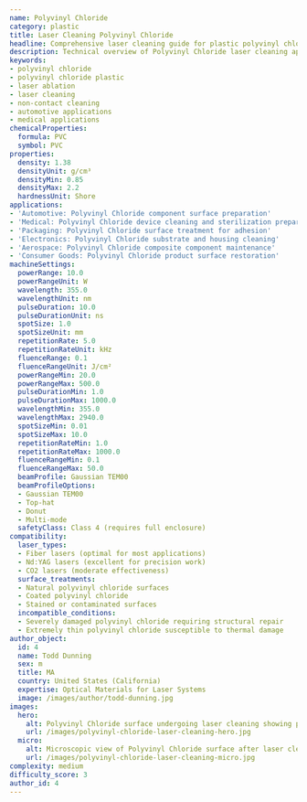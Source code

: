 ```yaml
---
name: Polyvinyl Chloride
category: plastic
title: Laser Cleaning Polyvinyl Chloride
headline: Comprehensive laser cleaning guide for plastic polyvinyl chloride
description: Technical overview of Polyvinyl Chloride laser cleaning applications and parameters
keywords:
- polyvinyl chloride
- polyvinyl chloride plastic
- laser ablation
- laser cleaning
- non-contact cleaning
- automotive applications
- medical applications
chemicalProperties:
  formula: PVC
  symbol: PVC
properties:
  density: 1.38
  densityUnit: g/cm³
  densityMin: 0.85
  densityMax: 2.2
  hardnessUnit: Shore
applications:
- 'Automotive: Polyvinyl Chloride component surface preparation'
- 'Medical: Polyvinyl Chloride device cleaning and sterilization preparation'
- 'Packaging: Polyvinyl Chloride surface treatment for adhesion'
- 'Electronics: Polyvinyl Chloride substrate and housing cleaning'
- 'Aerospace: Polyvinyl Chloride composite component maintenance'
- 'Consumer Goods: Polyvinyl Chloride product surface restoration'
machineSettings:
  powerRange: 10.0
  powerRangeUnit: W
  wavelength: 355.0
  wavelengthUnit: nm
  pulseDuration: 10.0
  pulseDurationUnit: ns
  spotSize: 1.0
  spotSizeUnit: mm
  repetitionRate: 5.0
  repetitionRateUnit: kHz
  fluenceRange: 0.1
  fluenceRangeUnit: J/cm²
  powerRangeMin: 20.0
  powerRangeMax: 500.0
  pulseDurationMin: 1.0
  pulseDurationMax: 1000.0
  wavelengthMin: 355.0
  wavelengthMax: 2940.0
  spotSizeMin: 0.01
  spotSizeMax: 10.0
  repetitionRateMin: 1.0
  repetitionRateMax: 1000.0
  fluenceRangeMin: 0.1
  fluenceRangeMax: 50.0
  beamProfile: Gaussian TEM00
  beamProfileOptions:
  - Gaussian TEM00
  - Top-hat
  - Donut
  - Multi-mode
  safetyClass: Class 4 (requires full enclosure)
compatibility:
  laser_types:
  - Fiber lasers (optimal for most applications)
  - Nd:YAG lasers (excellent for precision work)
  - CO2 lasers (moderate effectiveness)
  surface_treatments:
  - Natural polyvinyl chloride surfaces
  - Coated polyvinyl chloride
  - Stained or contaminated surfaces
  incompatible_conditions:
  - Severely damaged polyvinyl chloride requiring structural repair
  - Extremely thin polyvinyl chloride susceptible to thermal damage
author_object:
  id: 4
  name: Todd Dunning
  sex: m
  title: MA
  country: United States (California)
  expertise: Optical Materials for Laser Systems
  image: /images/author/todd-dunning.jpg
images:
  hero:
    alt: Polyvinyl Chloride surface undergoing laser cleaning showing precise contamination removal
    url: /images/polyvinyl-chloride-laser-cleaning-hero.jpg
  micro:
    alt: Microscopic view of Polyvinyl Chloride surface after laser cleaning showing detailed surface structure
    url: /images/polyvinyl-chloride-laser-cleaning-micro.jpg
complexity: medium
difficulty_score: 3
author_id: 4
---
```

